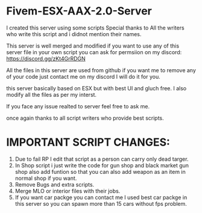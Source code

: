 # Fivem-ESX-AAX-2.0-Server

I created this server using some scripts Special thanks to All the writers who write this script and i didnot mention their names.

This server is well merged and modified if you want to use any of this server file in your own script you can ask for permsiion on my discord: https://discord.gg/zKt4GrRDGN

All the files in this server are used from github if you want me to remove any of your code just contact me on my discord I will do it for you.

this server basically based on ESX but with best UI and gluch free. I also modify all the files as per my interst.

If you face any issue realted to server feel free to ask me.

once again thanks to all script writers who provide best scripts.

# IMPORTANT SCRIPT CHANGES:

1) Due to fail RP I edit that script as a person can carry only dead targer.
2) In Shop script i just write the code for gun shop and black market gun shop also add funtion so that you can also add weapon as an item in normal shop if you want.
3) Remove Bugs and extra scripts.
4) Merge MLO or interior files with their jobs.
5) If you want car packge you can contact me I used best car packge in this server so you can spawn more than 15 cars without fps problem.

